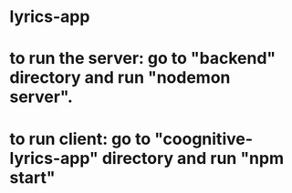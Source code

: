 # lyrics-app
# to run the server: go to "backend" directory and run "nodemon server".
# to run client: go to "coognitive-lyrics-app" directory and run "npm start"
